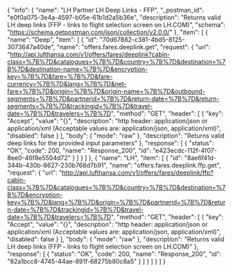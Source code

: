 {
  "info": {
    "name": "LH Partner LH Deep Links - FFP",
    "_postman_id": "e0f0a075-3e4a-4597-b05e-61b1d2a5b36e",
    "description": "Returns valid LH deep links (FFP - links to flight selection screen on LH.COM)",
    "schema": "https://schema.getpostman.com/json/collection/v2.0.0/"
  },
  "item": [
    {
      "name": "Deep",
      "item": [
        {
          "id": "70d67882-c381-4bd5-8125-3073647a40de",
          "name": "offers.fares.deeplink.get",
          "request": {
            "url": "http://api.lufthansa.com/v1/offers/fares/deeplink?cabin-class=%7B%7D&catalogues=%7B%7D&country=%7B%7D&destination=%7B%7D&destination-name=%7B%7D&encryption-key=%7B%7D&fare=%7B%7D&fare-currency=%7B%7D&lang=%7B%7D&net-fare=%7B%7D&origin=%7B%7D&origin-name=%7B%7D&outbound-segments=%7B%7D&partnerid=%7B%7D&return-date=%7B%7D&return-segments=%7B%7D&trackingid=%7B%7D&travel-date=%7B%7D&travelers=%7B%7D",
            "method": "GET",
            "header": [
              {
                "key": "Accept",
                "value": "{}",
                "description": "http header: application/json or application/xml (Acceptable values are: application/json, application/xml)",
                "disabled": false
              }
            ],
            "body": {
              "mode": "raw"
            },
            "description": "Returns valid deep links for the provided input parameters"
          },
          "response": [
            {
              "status": "OK",
              "code": 200,
              "name": "Response_200",
              "id": "e423ecdc-112f-4f07-8ee0-46f8e5504d72"
            }
          ]
        }
      ]
    },
    {
      "name": "LH",
      "item": [
        {
          "id": "8ae6f41d-344b-430b-8627-230b768d7b91",
          "name": "offers.fares.deeplink.ffp.get",
          "request": {
            "url": "http://api.lufthansa.com/v1/offers/fares/deeplink/ffp?cabin-class=%7B%7D&catalogues=%7B%7D&country=%7B%7D&destination=%7B%7D&encryption-key=%7B%7D&lang=%7B%7D&origin=%7B%7D&partnerid=%7B%7D&return-date=%7B%7D&trackingid=%7B%7D&travel-date=%7B%7D&travelers=%7B%7D",
            "method": "GET",
            "header": [
              {
                "key": "Accept",
                "value": "{}",
                "description": "http header: application/json or application/xml (Acceptable values are: application/json, application/xml)",
                "disabled": false
              }
            ],
            "body": {
              "mode": "raw"
            },
            "description": "Returns valid LH deep links (FFP - links to flight selection screen on LH.COM)"
          },
          "response": [
            {
              "status": "OK",
              "code": 200,
              "name": "Response_200",
              "id": "82a1bcc8-4745-44ae-891f-68275b80c8a5"
            }
          ]
        }
      ]
    }
  ]
}